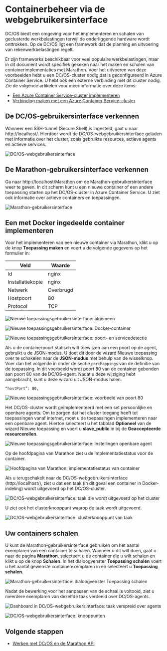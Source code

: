 <properties
   pageTitle="Containerbeheer in Azure Container Service via de webgebruikersinterface | Microsoft Azure"
   description="Implementeer containers naar een Azure Container Service-cluster met behulp van de webgebruikersinterface van Marathon."
   services="container-service"
   documentationCenter=""
   authors="neilpeterson"
   manager="timlt"
   editor=""
   tags="acs, azure-container-service"
   keywords="Docker, Containers, Micro-services, Mesos, Azure"/>

<tags
   ms.service="container-service"
   ms.devlang="na"
   ms.topic="get-started-article"
   ms.tgt_pltfrm="na"
   ms.workload="na"
   ms.date="02/16/2016"
   ms.author="nepeters"/>

# Containerbeheer via de webgebruikersinterface

DC/OS biedt een omgeving voor het implementeren en schalen van geclusterde werkbelastingen terwijl de onderliggende hardware wordt onttrokken. Op de DC/OS ligt een framework dat de planning en uitvoering van rekenwerkbelastingen regelt.

Er zijn frameworks beschikbaar voor veel populaire werkbelastingen, maar in dit document wordt specifiek gekeken naar het maken en schalen van containerimplementaties met Marathon. Voer het uitvoeren van deze voorbeelden hebt u een DC/OS-cluster nodig dat is geconfigureerd in Azure Container Service. U hebt ook een externe verbinding met dit cluster nodig. Zie de volgende artikelen voor meer informatie over deze items:

- [Een Azure Container Service-cluster implementeren](container-service-deployment.md)
- [Verbinding maken met een Azure Container Service-cluster](container-service-connect.md)

## De DC/OS-gebruikersinterface verkennen

Wanneer een SSH-tunnel (Secure Shell) is ingesteld, gaat u naar http://localhost/. Hierdoor wordt de DC/OS-webgebruikersinterface geladen met informatie over het cluster, zoals gebruikte resources, actieve agents en actieve services.

![DC/OS-webgebruikersinterface](media/dcos/dcos2.png)

## De Marathon-gebruikersinterface verkennen

Ga naar http://localhost/Marathon om de Marathon-gebruikersinterface weer te geven. In dit scherm kunt u een nieuwe container of een andere toepassing starten op het DC/OS-cluster in Azure Container Service. U ziet ook informatie over actieve containers en toepassingen.  

![Marathon-gebruikersinterface](media/dcos/dcos3.png)

## Een met Docker ingedeelde container implementeren

Voor het implementeren van een nieuwe container via Marathon, klikt u op de knop **Toepassing maken** en voert u de volgende gegevens op het formulier in:

Veld           | Waarde
----------------|-----------
Id              | nginx
Installatiekopie           | nginx
Netwerk         | Overbrugd
Hostpoort       | 80
Protocol        | TCP

![Nieuwe toepassingsgebruikersinterface: algemeen](media/dcos/dcos4.png)

![Nieuwe toepassingsgebruikersinterface: Docker-container](media/dcos/dcos5.png)

![Nieuwe toepassingsgebruikersinterface: poort- en servicedetectie](media/dcos/dcos6.png)

Als u de containerpoort statisch wilt toewijzen aan een poort op de agent, gebruikt u de JSON-modus. U doet dit door de wizard Nieuwe toepassing over te schakelen naar de **JSON-modus** met behulp van de wisselknop. Voer dan het volgende in onder de sectie `portMappings` van de definitie van de toepassing. In dit voorbeeld wordt poort 80 van de container gebonden aan poort 80 van de DC/OS-agent. Nadat u deze wijziging hebt aangebracht, kunt u deze wizard uit JSON-modus halen.

```none
“hostPort”: 80,
```

![Nieuwe toepassingsgebruikersinterface: voorbeeld van poort 80](media/dcos/dcos13.png)

Het DC/OS-cluster wordt geïmplementeerd met een set persoonlijke en openbare agents. Om te zorgen dat het cluster toegang heeft tot toepassingen vanaf internet, moet u de toepassingen implementeren naar een openbare agent. Hiertoe selecteert u het tabblad **Optioneel** van de wizard Nieuwe toepassing en voert u **slave_public** in bij de **Geaccepteerde resourcerollen**.

![Nieuwe toepassingsgebruikersinterface: instellingen openbare agent](media/dcos/dcos14.png)

Op de hoofdpagina van Marathon ziet u de implementatiestatus voor de container.

![Hoofdpagina van Marathon: implementatiestatus van container](media/dcos/dcos7.png)

Als u terugschakelt naar de DC/OS-webgebruikersinterface (http://localhost/), ziet u dat een taak (in dit geval een container in Docker-indeling) wordt uitgevoerd op het DC/OS-cluster.

![DC/OS-webgebruikersinterface: taak die wordt uitgevoerd op het cluster](media/dcos/dcos8.png)

U ziet ook het clusterknooppunt waarop de taak wordt uitgevoerd.

![DC/OS-webgebruikersinterface: clusterknooppunt van taak](media/dcos/dcos9.png)

## Uw containers schalen

U kunt de Marathon-gebruikersinterface gebruiken om het aantal exemplaren van een container te schalen. Wanneer u dit wilt doen, gaat u naar de pagina **Marathon**, selecteert u de container die u wilt schalen en klikt u op de knop **Schalen**. In het dialoogvenster **Toepassing schalen** voert u het aantal gewenste containerexemplaren in en selecteert u **Toepassing schalen**.

![Marathon-gebruikersinterface: dialoogvenster Toepassing schalen](media/dcos/dcos10.png)

Nadat de bewerking voor het aanpassen van de schaal is voltooid, ziet u meerdere exemplaren van dezelfde taak verdeeld over DC/OS-agents.

![Dashboard in DC/OS-webgebruikersinterface: taak verspreid over agents](media/dcos/dcos11.png)

![DC/OS-webgebruikersinterface: knooppunten](media/dcos/dcos12.png)

## Volgende stappen

- [Werken met DC/OS en de Marathon API](container-service-mesos-marathon-rest.md)



<!--HONumber=Jun16_HO2-->


